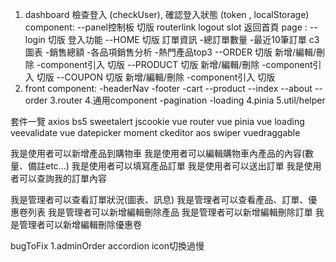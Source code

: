 1. dashboard
   檢查登入 (checkUser),
   確認登入狀態 (token , localStorage)
   component:
   --panel控制板
   切版
   routerlink
   logout slot
   返回首頁
   page :
   --login
   切版
   登入功能
   --HOME
   切版
   訂單資訊 -總訂單數量 -最近10筆訂單
   c3圖表 -銷售總額 -各品項銷售分析 -熱門產品top3
   --ORDER
   切版
   新增/編輯/刪除
   -component引入
   切版
   --PRODUCT
   切版
   新增/編輯/刪除
   -component引入
   切版
   --COUPON
   切版
   新增/編輯/刪除
   -component引入
   切版
2. front
   component:
   -headerNav
   -footer
   -cart
   --product
   --index
   --about
      <!-- --faq 觀望 -->
   --order
   3.router 4.通用component
   -pagination
   -loading
   4.pinia
   5.util/helper
   <!-- test 後面在學 -->

套件一覽
axios
bs5
sweetalert
jscookie
vue router
vue pinia
vue loading
veevalidate
vue datepicker
moment
ckeditor
aos
swiper
vuedraggable

我是使用者可以新增產品到購物車
我是使用者可以編輯購物車內產品的內容(數量、備註etc...)
我是使用者可以填寫產品訂單
我是使用者可以送出訂單
我是使用者可以查詢我的訂單內容

我是管理者可以查看訂單狀況(圖表、訊息)
我是管理者可以查看產品、訂單、優惠卷列表
我是管理者可以新增編輯刪除產品
我是管理者可以新增編輯刪除訂單
我是管理者可以新增編輯刪除優惠卷




bugToFix 
1.adminOrder accordion icon切換過慢